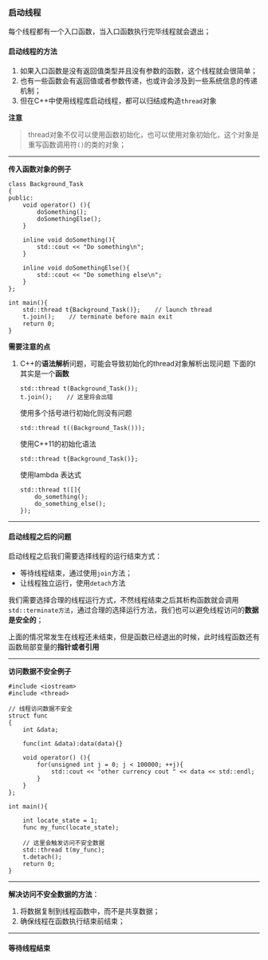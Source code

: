 ### 启动线程
每个线程都有一个入口函数，当入口函数执行完毕线程就会退出；

#### 启动线程的方法
1. 如果入口函数是没有返回值类型并且没有参数的函数，这个线程就会很简单；
2. 也有一些函数会有返回值或者参数传递，也或许会涉及到一些系统信息的传递机制；
3. 但在C++中使用线程库启动线程，都可以归结成构造`thread`对象

**注意**
> thread对象不仅可以使用函数初始化，也可以使用对象初始化，这个对象是重写函数调用符`()`的类的对象；

---

**传入函数对象的例子**
```
class Background_Task
{
public:
    void operator() (){
        doSomething();
        doSomethingElse();
    }

    inline void doSomething(){
        std::cout << "Do something\n";
    }

    inline void doSomethingElse(){
        std::cout << "Do something else\n";
    }
};

int main(){
    std::thread t{Background_Task()};    // launch thread
    t.join();    // terminate before main exit
    return 0; 
}
```

**需要注意的点**
1. C++的**语法解析**问题，可能会导致初始化的thread对象解析出现问题
    下面的t其实是一个**函数**
    ```
    std::thread t(Background_Task());
    t.join();    // 这里将会出错
    ```
    使用多个括号进行初始化则没有问题
    ```
    std::thread t((Background_Task()));
    ```
    使用C++11的初始化语法
    ```
    std::thread t{Background_Task()};
    ```
    使用lambda 表达式
    ```
    std::thread t([]{
        do_something();
        do_something_else();
    });
    ```
---

#### 启动线程之后的问题
启动线程之后我们需要选择线程的运行结束方式：
* 等待线程结束，通过使用`join`方法；
* 让线程独立运行，使用`detach`方法

我们需要选择合理的线程运行方式，不然线程结束之后其析构函数就会调用`std::terminate方法`，通过合理的选择运行方法，我们也可以避免线程访问的**数据是安全的**；

上面的情况常发生在线程还未结束，但是函数已经退出的时候，此时线程函数还有函数局部变量的**指针或者引用**

---
**访问数据不安全例子**
```
#include <iostream>
#include <thread>

// 线程访问数据不安全
struct func
{
    int &data;
    
    func(int &data):data(data){}

    void operator() (){
        for(unsigned int j = 0; j < 100000; ++j){
            std::cout << "other currency cout " << data << std::endl;
        }
    }
};

int main(){

    int locate_state = 1;
    func my_func(locate_state);

    // 这里会触发访问不安全数据
    std::thread t(my_func);
    t.detach();
    return 0;
}
```
---
**解决访问不安全数据的方法**：
1. 将数据复制到线程函数中，而不是共享数据；
2. 确保线程在函数执行结束前结束；

---

#### 等待线程结束



